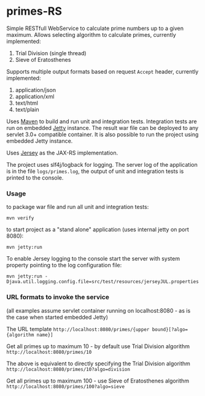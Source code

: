 primes-RS
=========
Simple RESTfull WebService to calculate prime numbers up to a given maximum.
Allows selecting algorithm to calculate primes, currently implemented:

1. Trial Division (single thread)
2. Sieve of Eratosthenes

Supports multiple output formats based on request `Accept` header, currently implemented:

1. application/json
2. application/xml
3. text/html
4. text/plain

Uses [Maven](http://maven.apache.org/) to build and run unit and integration tests. Integration tests are run on embedded [Jetty](http://www.eclipse.org/jetty/) instance.
The result war file can be deployed to any servlet 3.0+ compatible container. It is also possible to run the project using embedded Jetty instance. 

Uses [Jersey](https://jersey.java.net/) as the JAX-RS implementation.

The project uses slf4j/logback for logging. The server log of the application is in the file `logs/primes.log`, the output of unit and integration tests is printed to the console.

### Usage
to package war file and run all unit and integration tests:

`mvn verify`

to start project as a "stand alone" application (uses internal jetty on port 8080):

`mvn jetty:run`

To enable Jersey logging to the console start the server with system property pointing to the log configuration file:

`mvn jetty:run -Djava.util.logging.config.file=src/test/resources/jerseyJUL.properties`

### URL formats to invoke the service
(all examples assume servlet container running on localhost:8080 - as is the case when started embedded Jetty)

The URL template
`http://localhost:8080/primes/{upper bound}[?algo={algorithm name}]`

Get all primes up to maximum 10 - by default use Trial Division algorithm
`http://localhost:8080/primes/10`

The above is equivalent to directly specifying the Trial Division algorithm
`http://localhost:8080/primes/10?algo=division`

Get all primes up to maximum 100 - use Sieve of Eratosthenes algorithm
`http://localhost:8080/primes/100?algo=sieve`
